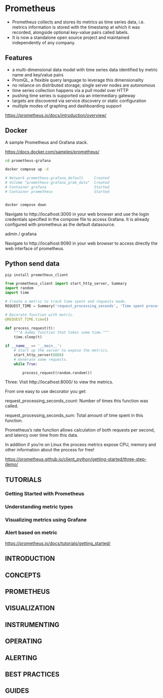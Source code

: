 # Prometheus

* Prometheus collects and stores its metrics as time series data, i.e. metrics information is stored with the timestamp at which it was recorded, alongside optional key-value pairs called labels.
* It is now a standalone open source project and maintained independently of any company. 


## Features

* a multi-dimensional data model with time series data identified by metric name and key/value pairs
* PromQL, a flexible query language to leverage this dimensionality
* no reliance on distributed storage; single server nodes are autonomous
* time series collection happens via a pull model over HTTP
* pushing time series is supported via an intermediary gateway
* targets are discovered via service discovery or static configuration
* multiple modes of graphing and dashboarding support

https://prometheus.io/docs/introduction/overview/

## Docker

A sample Prometheus and Grafana stack.

https://docs.docker.com/samples/prometheus/


```bash
cd prometheus-grafana

docker compose up -d

# Network prometheus-grafana_default     Created                                                               
# Volume "prometheus-grafana_prom_data"  Created                                                                  
# Container grafana                      Started                                                                 
# Container prometheus                   Started


docker compose down
```

Navigate to http://localhost:3000 in your web browser and use the login credentials specified in the compose file to access Grafana. It is already configured with prometheus as the default datasource.

admin / grafana


Navigate to http://localhost:9090 in your web browser to access directly the web interface of prometheus.



## Python send data

```bash
pip install prometheus_client

```
```py
from prometheus_client import start_http_server, Summary
import random
import time

# Create a metric to track time spent and requests made.
REQUEST_TIME = Summary('request_processing_seconds', 'Time spent processing request')

# Decorate function with metric.
@REQUEST_TIME.time()

def process_request(t):
    """A dummy function that takes some time."""
    time.sleep(t)

if __name__ == '__main__':
    # Start up the server to expose the metrics.
    start_http_server(8888)
    # Generate some requests.
    while True:

        process_request(random.random())

```

Three: Visit http://localhost:8000/ to view the metrics.

From one easy to use decorator you get:

request_processing_seconds_count: Number of times this function was called.

request_processing_seconds_sum: Total amount of time spent in this function.

Prometheus’s rate function allows calculation of both requests per second, and latency over time from this data.


In addition if you’re on Linux the process metrics expose CPU, memory and other information about the process for free!

https://prometheus.github.io/client_python/getting-started/three-step-demo/


## TUTORIALS

### Getting Started with Prometheus

### Understanding metric types

### Visualizing metrics using Grafane

### Alert based on metric

https://prometheus.io/docs/tutorials/getting_started/


## INTRODUCTION

## CONCEPTS

## PROMETHEUS

## VISUALIZATION

## INSTRUMENTING

## OPERATING

## ALERTING

## BEST PRACTICES

## GUIDES

## 



